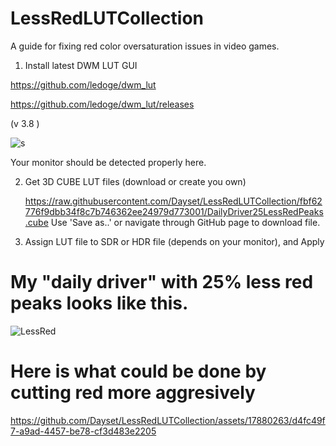 # LessRedLUTCollection
A guide for fixing red color oversaturation issues in video games.

1. Install latest DWM LUT GUI 

https://github.com/ledoge/dwm_lut 

https://github.com/ledoge/dwm_lut/releases

(v 3.8 )

![s](https://github.com/Dayset/LessRedLUTCollection/assets/17880263/b626645b-147e-446d-9281-f5672258ea77)

Your monitor should be detected properly here.

2. Get 3D CUBE LUT files (download or create you own)

   https://raw.githubusercontent.com/Dayset/LessRedLUTCollection/fbf62776f9dbb34f8c7b746362ee24979d773001/DailyDriver25LessRedPeaks.cube 
   Use 'Save as..' or navigate through GitHub page to download file.

4. Assign LUT file to SDR or HDR file (depends on your monitor), and Apply

# My "daily driver" with 25% less red peaks looks like this.

![LessRed](https://github.com/Dayset/LessRedLUTCollection/assets/17880263/3630172c-a1b2-4445-99e8-adc6e77e26fa)

# Here is what could be done by cutting red more aggresively

https://github.com/Dayset/LessRedLUTCollection/assets/17880263/d4fc49f7-a9ad-4457-be78-cf3d483e2205
